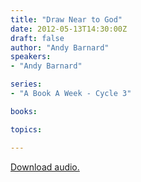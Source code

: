 ```yaml
---
title: "Draw Near to God"
date: 2012-05-13T14:30:00Z
draft: false
author: "Andy Barnard"
speakers:
- "Andy Barnard"

series:
- "A Book A Week - Cycle 3"

books:

topics:

---
```

[Download audio.](https://s3.amazonaws.com/highway/sermons/2012_05/13_Draw_Near_to_God.mp3)